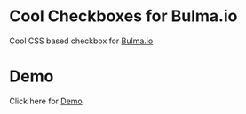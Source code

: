 # Cool Checkboxes for Bulma.io
Cool CSS based checkbox for <a href="http://bulma.io" target="_blank">Bulma.io</a>

# Demo
Click here for <a href="https://hunzaboy.github.io/Cool-Checkboxes-for-Bulma.io/">Demo</a>
